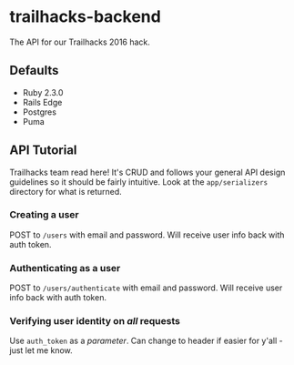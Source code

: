 # trailhacks-backend

The API for our Trailhacks 2016 hack.

## Defaults

- Ruby 2.3.0
- Rails Edge
- Postgres
- Puma

## API Tutorial

Trailhacks team read here! It's CRUD and follows your general API design guidelines so it should be fairly intuitive. Look at the `app/serializers` directory for what is returned.

### Creating a user
POST to `/users` with email and password. Will receive user info back with auth token.

### Authenticating as a user
POST to `/users/authenticate` with email and password. Will receive user info back with auth token.

### Verifying user identity on _all_ requests
Use `auth_token` as a _parameter_. Can change to header if easier for y'all - just let me know.
